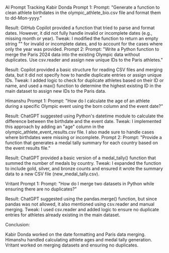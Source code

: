 AI Prompt Tracking
Kabir Donda
Prompt 1:
Prompt: "Generate a function to clean athlete birthdates in the olympic_athlete_bio.csv file and format them to dd-Mon-yyyy."

Result: GitHub Copilot provided a function that tried to parse and format dates. However, it did not fully handle invalid or incomplete dates (e.g., missing month or year).
Tweak: I modified the function to return an empty string "" for invalid or incomplete dates, and to account for the cases where only the year was provided.
Prompt 2:
Prompt: "Write a Python function to merge the Paris 2024 data into the existing Olympic data without duplicates. Use csv.reader and assign new unique IDs to the Paris athletes."

Result: Copilot provided a basic structure for reading CSV files and merging data, but it did not specify how to handle duplicate entries or assign unique IDs.
Tweak: I added logic to check for duplicate athletes based on their ID or name, and used a max() function to determine the highest existing ID in the main dataset to assign new IDs to the Paris data.


Himanshu
Prompt 1:
Prompt: "How do I calculate the age of an athlete during a specific Olympic event using the born column and the event date?"

Result: ChatGPT suggested using Python's datetime module to calculate the difference between the birthdate and the event date.
Tweak: I implemented this approach by adding an "age" column in the olympic_athlete_event_results.csv file. I also made sure to handle cases where birthdates were missing or incomplete.
Prompt 2:
Prompt: "Provide a function that generates a medal tally summary for each country based on the event results file."

Result: ChatGPT provided a basic version of a medal_tally() function that summed the number of medals by country.
Tweak: I expanded the function to include gold, silver, and bronze counts and ensured it wrote the summary data to a new CSV file (new_medal_tally.csv).


Vritant
Prompt 1:
Prompt: "How do I merge two datasets in Python while ensuring there are no duplicates?"

Result: ChatGPT suggested using the pandas.merge() function, but since pandas was not allowed, it also mentioned using csv.reader and manual merging.
Tweak: I used csv.reader and added logic to ensure no duplicate entries for athletes already existing in the main dataset.


Conclusion:

Kabir Donda worked on the date formatting and Paris data merging.
Himanshu handled calculating athlete ages and medal tally generation.
Vritant worked on merging datasets and ensuring no duplicates.